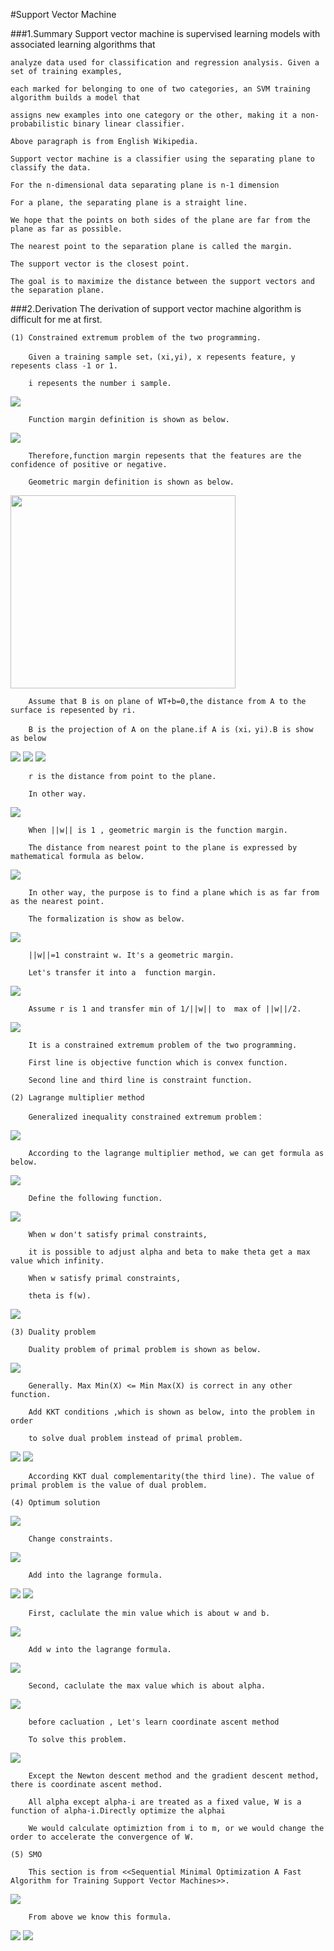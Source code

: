 #Support Vector Machine

###1.Summary
    Support vector machine is supervised learning models with associated learning algorithms that 
    
    analyze data used for classification and regression analysis. Given a set of training examples, 
    
    each marked for belonging to one of two categories, an SVM training algorithm builds a model that 
    
    assigns new examples into one category or the other, making it a non-probabilistic binary linear classifier. 
    
    Above paragraph is from English Wikipedia.
    
    Support vector machine is a classifier using the separating plane to classify the data.
    
    For the n-dimensional data separating plane is n-1 dimension

    For a plane, the separating plane is a straight line.
    
    We hope that the points on both sides of the plane are far from the plane as far as possible.
    
    The nearest point to the separation plane is called the margin.
    
    The support vector is the closest point.
    
    The goal is to maximize the distance between the support vectors and the separation plane.
    
###2.Derivation
    The derivation of support vector machine algorithm is difficult for me at first.
    
    (1) Constrained extremum problem of the two programming.
    
        Given a training sample set，(xi,yi), x repesents feature, y repesents class -1 or 1. 
        
        i repesents the number i sample.
        
<img src="http://chart.googleapis.com/chart?cht=tx&chl=z%3Dw%5E%7BT%7Dx%5E%7B(i)%7D%2Bb%3Cbr%3E%0A%3Cbr%3E%0Ag%3D1%2Cz%5Cge%200%3Cbr%3E%0A%3Cbr%3E%0Ag%3D-1%2Cz%3C0" style="border:none;" />
        
        Function margin definition is shown as below.
        
<img src="http://chart.googleapis.com/chart?cht=tx&chl=%20%5Chat%7B%5Cgamma%7D%5E%7B(i)%7D%3Dy%5E%7B(i)%7D(w%5E%7BT%7Dx%5E%7B(i)%7D%2Bb)" style="border:none;" />
        
        Therefore,function margin repesents that the features are the confidence of positive or negative.
        
        Geometric margin definition is shown as below.
        
<img src="http://images.cnblogs.com/cnblogs_com/jerrylead/201103/201103131131571364.png" height="309" width="360"/>

        Assume that B is on plane of WT+b=0,the distance from A to the surface is repesented by ri.
        
        B is the projection of A on the plane.if A is (xi，yi).B is show as below

<img src="http://chart.googleapis.com/chart?cht=tx&chl=x%3Dx%5E%7B(i)%7D-%5Cgamma%20%5E%7B(i)%7D%5Cfrac%7Bw%7D%7B%7C%7Cw%7C%7C%7D" style="border:none;" />

<img src="http://chart.googleapis.com/chart?cht=tx&chl=w%5E%7BT%7D(x%5E%7B(i)%7D-%5Cgamma%20%5E%7B(i)%7D%5Cfrac%7Bw%7D%7B%7C%7Cw%7C%7C%7D)%2Bb%3D0" style="border:none;" />

<img src="http://chart.googleapis.com/chart?cht=tx&chl=%5Cgamma%20%5E%7B(i)%7D%20%3D%20%5Cfrac%7Bw%5E%7BT%7Dx%5E%7B(i)%7D%2Bb%7D%7B%7C%7Cw%7C%7C%7D%3D(%5Cfrac%7Bw%7D%7B%7C%7Cw%7C%7C%7D)%5E%7BT%7Dx%5E%7B(i)%7D%2B%5Cfrac%7Bb%7D%7B%7C%7Cw%7C%7C%7D" style="border:none;" />

        r is the distance from point to the plane.
        
        In other way.
        
<img src="http://chart.googleapis.com/chart?cht=tx&chl=%5Cgamma%20%5E%7B(i)%7D%20%3Dy%5E%7B(i)%7D((%5Cfrac%7Bw%7D%7B%7C%7Cw%7C%7C%7D)%5E%7BT%7Dx%5E%7B(i)%7D%2B%5Cfrac%7Bb%7D%7B%7C%7Cw%7C%7C%7D)" style="border:none;" />

        When ||w|| is 1 , geometric margin is the function margin.
        
        The distance from nearest point to the plane is expressed by mathematical formula as below.
        
<img src="http://chart.googleapis.com/chart?cht=tx&chl=%5Cgamma%20%3D%20min_%7Bi%3D1%2C...m%7D%5Cgamma%20%5E%7B(i)%7D" style="border:none;" />
        
        In other way, the purpose is to find a plane which is as far from as the nearest point.
        
        The formalization is show as below.
        
<img src="http://chart.googleapis.com/chart?cht=tx&chl=max_%7B%5Cgamma%2Cw%2Cb%7D%5Cgamma%20%3Cbr%3E%0A%3Cbr%3E%0As.t.%20y%5E%7B(i)%7D(w%5E%7BT%7Dx%5E%7B(i)%2Bb%7D)%5Cge%20%5Cgamma%2Ci%3D1%2C...%2Cm%20%3Cbr%3E%0A%3Cbr%3E%0A%7C%7Cw%7C%7C%3D1%0A" style="border:none;" />
        
        ||w||=1 constraint w. It's a geometric margin.
        
        Let's transfer it into a  function margin.

<img src="http://chart.googleapis.com/chart?cht=tx&chl=max_%7B%5Cgamma%2Cw%2Cb%7D%20%5Cfrac%7B%5Cgamma%20%7D%7B%7C%7Cw%7C%7C%7D%3Cbr%3E%0A%3Cbr%3E%0As.t.%20y%5E%7B(i)%7D(w%5E%7BT%7Dx%5E%7B(i)%2Bb%7D)%5Cge%20%5Cgamma%2Ci%3D1%2C...%2Cm%20%3Cbr%3E%0A%3Cbr%3E%0A%0A" style="border:none;" />

        Assume r is 1 and transfer min of 1/||w|| to  max of ||w||/2.
        
<img src="http://chart.googleapis.com/chart?cht=tx&chl=min_%7B%5Cgamma%2Cw%2Cb%7D%20%5Cfrac%7B1%7D%7B2%7D%7C%7Cw%7C%7C%5E%7B2%7D%3Cbr%3E%0A%3Cbr%3E%0As.t.%20y%5E%7B(i)%7D(w%5E%7BT%7Dx%5E%7B(i)%2Bb%7D)%5Cge%201%2Ci%3D1%2C...%2Cm%20%3Cbr%3E%0A%3Cbr%3E%0A%0A" style="border:none;" />

        It is a constrained extremum problem of the two programming. 
        
        First line is objective function which is convex function.
        
        Second line and third line is constraint function.
        
    (2) Lagrange multiplier method
    
        Generalized inequality constrained extremum problem：
        
<img src="http://chart.googleapis.com/chart?cht=tx&chl=min_%7Bw%7D%20f(w)%3Cbr%3E%0A%3Cbr%3E%0A%20%20%20%20s.t.%20g_%7Bi%7D(w)%5Cle%200%2Ci%3D1%2C...%2Ck%20%3Cbr%3E%0A%3Cbr%3E%0A%20%20%20%20h_%7Bi%7D(w)%3D0%2C%20i%3D1%2C...l%0A%0A" style="border:none;" />

        According to the lagrange multiplier method, we can get formula as below.
        
<img src="http://chart.googleapis.com/chart?cht=tx&chl=L(w%2C%5Calpha%20%2C%20%5Cbeta%20)%3D%20f(w)%2B%5Csum_%7Bi%3D1%7D%5Ek%5Calpha_%7Bi%7Dg_%7Bi%7D(w)%2B%5Csum_%7Bi%3D1%7D%5El%5Cbeta_%7Bi%7Dh_%7Bi%7D(w)%0A" style="border:none;" />
        
        Define the following function.
        
<img src="http://chart.googleapis.com/chart?cht=tx&chl=%5Ctheta%20_%7Bp%7D%3Dmax_%7Bx%5Calpha.%5Cbeta%3A%20%5Calpha%5Cge%200%20%7D%20L(w%2C%5Calpha%2C%5Cbeta)" style="border:none;" />
        
        When w don't satisfy primal constraints,  
        
        it is possible to adjust alpha and beta to make theta get a max value which infinity. 
        
        When w satisfy primal constraints,
        
        theta is f(w).
        
<img src="http://chart.googleapis.com/chart?cht=tx&chl=Primal%20Problem%3Dmin_%7Bw%7Df(w)%3Dmin_%7Bw%7D%5Ctheta_%7Bp%7D(w)%3Dmin_%7Bw%7D%20max_%7B%5Calpha.%5Cbeta%3A%5Calpha%5Cge%200%7D%20L(w%2C%5Calpha%2C%5Cbeta)" style="border:none;" />

    (3) Duality problem
    
        Duality problem of primal problem is shown as below.
    
<img src="http://chart.googleapis.com/chart?cht=tx&chl=%5Ctheta%20_%7BD%7D(%5Calpha%2C%5Cbeta)%20%3D%20min_%7Bw%7D%20L(w%2C%5Calpha%2C%5Cbeta)%0A%3Cbr%3E%0A%3Cbr%3E%0Ad%5E%7B*%7D%3Dmax_%7B%5Calpha.%5Cbeta%3A%5Calpha%5Cge%200%7Dmin_%7Bw%7DL(w%2C%5Calpha%2C%5Cbeta)%3D%5Ctheta%20_%7BD%7D(%5Calpha%2C%5Cbeta)" style="border:none;" />
    
        Generally. Max Min(X) <= Min Max(X) is correct in any other function.
    
        Add KKT conditions ,which is shown as below, into the problem in order 
        
        to solve dual problem instead of primal problem.
    
<img src="http://chart.googleapis.com/chart?cht=tx&chl=%5Cfrac%7B%5Cpart%20L(w%5E%7B*%7D%2C%5Calpha%5E%7B*%7D%2C%5Cbeta%5E%7B*%7D)%7D%0A%7Bw_%7Bi%7D%7D%3D0%2Ci%3D1%2C...%2Cn%3Cbr%3E%0A%5Cfrac%7B%5Cpart%20L(w%5E%7B*%7D%2C%5Calpha%5E%7B*%7D%2C%5Cbeta%5E%7B*%7D)%7D%7B%5Cbeta_%7Bi%7D%7D%3D0%2Ci%3D1%2C...%2Cl%3Cbr%3E%0A%0A%0A" style="border:none;" />

<img src="http://chart.googleapis.com/chart?cht=tx&chl=%5Calpha%5E%7B*%7D_%7Bi%7Dg_%7Bi%7D(w%5E%7B*%7D)%3D0%2Ci%3D1%2C...k%3Cbr%3E%0Ag_%7Bi%7D(w%5E%7B*%7D)%5Cle%200%2Ci%3D1%2C...k%3Cbr%3E%0A%5Calpha%5E%7B*%7D%5Cge%200%2Ci%3D1%2C...k%3Cbr%3E%0A%0A%0A" style="border:none;" />

        According KKT dual complementarity(the third line). The value of primal problem is the value of dual problem.
        
    (4) Optimum solution
    
<img src="http://chart.googleapis.com/chart?cht=tx&chl=min_%7B%5Cgamma%2Cw%2Cb%7D%20%5Cfrac%7B1%7D%7B2%7D%7C%7Cw%7C%7C%5E%7B2%7D%3Cbr%3E%0A%3Cbr%3E%0As.t.%20y%5E%7B(i)%7D(w%5E%7BT%7Dx%5E%7B(i)%2Bb%7D)%5Cge%201%2Ci%3D1%2C...%2Cm%20%3Cbr%3E%0A%3Cbr%3E%0A%0A" style="border:none;" />

        Change constraints.
    
<img src="http://chart.googleapis.com/chart?cht=tx&chl=g_%7Bi%7D(w)%3D-y%5E%7B(i)%7D(w%5E%7BT%7Dx%5E%7B(i)%2Bb%7D)%2B1%5Cle%200%0A%0A" style="border:none;" />
    
        Add into the lagrange formula.
    
<img src="http://chart.googleapis.com/chart?cht=tx&chl=L(w%2C%5Calpha%2Cb)%3D%5Cfrac%7B%7C%7Cw%7C%7C%5E%7B2%7D%7D%7B2%7D-%5Csum_%7Bi%3D1%7D%5Em%20%5Calpha_%7Bi%7D%5By%5E%7B(i)%7D(w%5E%7BT%7Dx%5E%7B(i)%2Bb%7D)-1%5D%0A%0A" style="border:none;" />
        
<img src="http://chart.googleapis.com/chart?cht=tx&chl=d%5E%7B*%7D%3Dmax_%7B%5Calpha.%5Cbeta%3A%5Calpha%5Cge%200%7Dmin_%7Bw%7DL(w%2C%5Calpha%2C%5Cbeta)%0A" style="border:none;" />

        First, caclulate the min value which is about w and b.
<img src="http://chart.googleapis.com/chart?cht=tx&chl=%5Cfrac%7B%5Cpart%20L(w%2C%5Calpha%2Cb)%7D%7B%5Cpart%20w%7D%3Dw-%5Csum_%7Bi%3D1%7D%5Em%5Calpha_%7Bi%7Dy%5E%7B(i)%7Dx%5E%7B(i)%7D%3D0%0A%3Cbr%3E%0A%5Cfrac%7B%5Cpart%20L(w%2C%5Calpha%2Cb)%7D%7B%5Cpart%20b%7D%3D%5Csum_%7Bi%3D1%7D%5Emalpha_%7Bi%7Dy%5E%7B(i)%7D%3D0%0A" style="border:none;" />

        Add w into the lagrange formula.
        
<img src="http://chart.googleapis.com/chart?cht=tx&chl=L(w%2C%5Calpha%2Cb)%3D%5Csum_%7Bi%3D1%7D%5Em%20%5Calpha_%7Bi%7D-%5Cfrac%7B1%7D%7B2%7D%5Csum_%7Bi%2Cj%3D1%7D%5Em%20y%5E%7B(i)%7D%20y%5E%7B(j)%7D%20%5Calpha_%7Bi%7D%20%5Calpha_%7Bj%7D(x%5E%7B(i)%7D)%5E%7BT%7Dx%5E%7B(j)%7D%0A" style="border:none;" />

        Second, caclulate the max value which is about alpha.
        
<img src="http://chart.googleapis.com/chart?cht=tx&chl=max_%7B%5Calpha%7D%20W(%5Calpha)%3D%5Csum_%7Bi%3D1%7D%5Em%20%5Calpha_%7Bi%7D-%5Cfrac%7B1%7D%7B2%7D%5Csum_%7Bi%3D1%7D%5Em%20y%5E%7B(i)%7D%20y%5E%7B(j)%7D%5Calpha_%7Bi%7D%5Calpha_%7Bj%7D(x%5E%7B(i)%7D)%5E%7BT%7Dx%5E%7B(j)%7D%3Cbr%3E%0As.t.%5Calpha_%7Bi%7D%5Cge%200%2Ci%3D1%2C...%2Cm%3Cbr%3E%0A%5Csum_%7Bi%3D1%7D%5Em%20%5Calpha_%7Bi%7Dy%5E%7B(i)%7D%3D0%0A%0A%0A" style="border:none;" />
        
        before cacluation , Let's learn coordinate ascent method
        
        To solve this problem.
        
<img src="http://chart.googleapis.com/chart?cht=tx&chl=max_%7B%5Calpha%7DW(%5Calpha_%7B1%7D%2C%5Calpha_%7B2%7D%2C...%2C%5Calpha_%7Bm%7D)" style="border:none;" />
        
        Except the Newton descent method and the gradient descent method, there is coordinate ascent method.
        
        All alpha except alpha-i are treated as a fixed value, W is a function of alpha-i.Directly optimize the alphai
        
        We would calculate optimiztion from i to m, or we would change the order to accelerate the convergence of W.
        
    (5) SMO 
        
        This section is from <<Sequential Minimal Optimization A Fast Algorithm for Training Support Vector Machines>>.
<img src="http://chart.googleapis.com/chart?cht=tx&chl=W(%5Calpha)%3D%5Csum_%7Bi%3D1%7D%5Em%20%5Calpha-%5Cfrac%7B1%7D%7B2%7D%5Csum_%7Bi%2Cj%3D1%7D%5Em%20y%5E(i)y%5E(j)%5Calpha_%7Bi%7D%5Calpha_%7Bj%7D%3Cx%5E%7B(i)%7D.x%5E%7B(j)%7D%3E" style="border:none;" />
            
        From above we know this formula.
            
<img src="http://chart.googleapis.com/chart?cht=tx&chl=%5Csum_%7Bi%3D1%7D%5Em%20%5Calpha_%7Bi%7Dy%5E%7B(i)%7D%3D0" style="border:none;" />

<img src="http://chart.googleapis.com/chart?cht=tx&chl=w%3D%5Csum_%7Bi%3D1%7D%5Em%20%5Calpha_%7Bi%7Dy%5E%7B(i)%7Dx%5E%7B(i)%7D" style="border:none;" />
            
        
        
    
    
    
    
    
    
    
    
        
        
        
        


